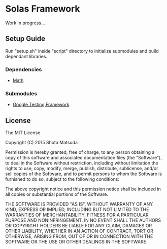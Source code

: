 Solas Framework
===============

Work in progress...

## Setup Guide

Run "setup.sh" inside "script" directory to initialize submodules and build dependant libraries.

### Dependencies

- [Math](https://github.com/takram-design-engineering/takram-math)

### Submodules

- [Google Testing Framework](https://chromium.googlesource.com/external/googletest)

## License

The MIT License

Copyright (C) 2015 Shota Matsuda

Permission is hereby granted, free of charge, to any person obtaining a copy
of this software and associated documentation files (the "Software"), to deal
in the Software without restriction, including without limitation the rights
to use, copy, modify, merge, publish, distribute, sublicense, and/or sell
copies of the Software, and to permit persons to whom the Software is
furnished to do so, subject to the following conditions:

The above copyright notice and this permission notice shall be included in
all copies or substantial portions of the Software.

THE SOFTWARE IS PROVIDED "AS IS", WITHOUT WARRANTY OF ANY KIND, EXPRESS OR
IMPLIED, INCLUDING BUT NOT LIMITED TO THE WARRANTIES OF MERCHANTABILITY,
FITNESS FOR A PARTICULAR PURPOSE AND NONINFRINGEMENT. IN NO EVENT SHALL THE
AUTHORS OR COPYRIGHT HOLDERS BE LIABLE FOR ANY CLAIM, DAMAGES OR OTHER
LIABILITY, WHETHER IN AN ACTION OF CONTRACT, TORT OR OTHERWISE, ARISING FROM,
OUT OF OR IN CONNECTION WITH THE SOFTWARE OR THE USE OR OTHER DEALINGS IN
THE SOFTWARE.
